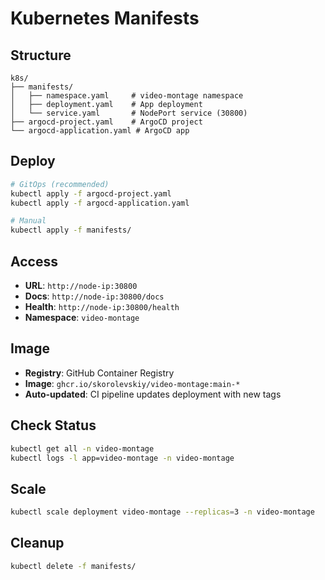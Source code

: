 # Kubernetes Manifests

## Structure
```
k8s/
├── manifests/
│   ├── namespace.yaml     # video-montage namespace
│   ├── deployment.yaml    # App deployment
│   └── service.yaml       # NodePort service (30800)
├── argocd-project.yaml    # ArgoCD project
└── argocd-application.yaml # ArgoCD app
```

## Deploy
```bash
# GitOps (recommended)
kubectl apply -f argocd-project.yaml
kubectl apply -f argocd-application.yaml

# Manual
kubectl apply -f manifests/
```

## Access
- **URL**: `http://node-ip:30800`
- **Docs**: `http://node-ip:30800/docs`
- **Health**: `http://node-ip:30800/health`
- **Namespace**: `video-montage`

## Image
- **Registry**: GitHub Container Registry
- **Image**: `ghcr.io/skorolevskiy/video-montage:main-*`
- **Auto-updated**: CI pipeline updates deployment with new tags

## Check Status
```bash
kubectl get all -n video-montage
kubectl logs -l app=video-montage -n video-montage
```

## Scale
```bash
kubectl scale deployment video-montage --replicas=3 -n video-montage
```

## Cleanup
```bash
kubectl delete -f manifests/
```